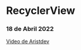 # RecyclerView
### 18 de Abril 2022

[Video de Aristdev](https://www.youtube.com/embed/k3zoVAMuW5w "@embed")
